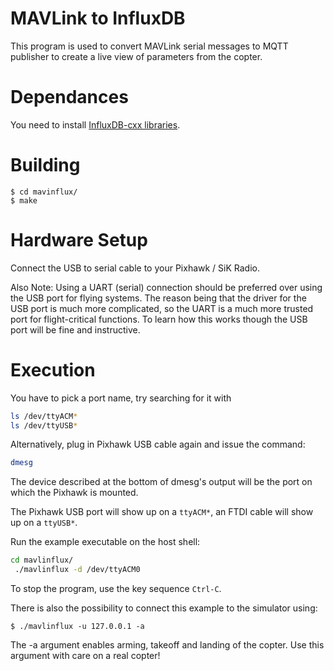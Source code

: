 MAVLink to InfluxDB
========================

This program is used to convert MAVLink serial messages to MQTT publisher to create a live view of parameters from the copter.

Dependances
============

You need to install [InfluxDB-cxx libraries](https://github.com/offa/influxdb-cxx).


Building
========

```
$ cd mavinflux/
$ make
```

Hardware Setup
=========

Connect the USB to serial cable to your Pixhawk / SiK Radio.  

Also Note: Using a UART (serial) connection should be preferred over using the USB port for flying systems.  The reason being that the driver for the USB port is much more complicated, so the UART is a much more trusted port for flight-critical functions.  To learn how this works though the USB port will be fine and instructive.

Execution
=========

You have to pick a port name, try searching for it with 
```bash
ls /dev/ttyACM* 
ls /dev/ttyUSB*
```

Alternatively, plug in Pixhawk USB cable again and issue the command:

```bash
dmesg
```
The device described at the bottom of dmesg's output will be the port on which the Pixhawk is mounted. 

The Pixhawk USB port will show up on a `ttyACM*`, an FTDI cable will show up on a `ttyUSB*`.


Run the example executable on the host shell:

```bash
cd mavlinflux/
 ./mavlinflux -d /dev/ttyACM0
```

To stop the program, use the key sequence `Ctrl-C`.

There is also the possibility to connect this example to the simulator using:

```
$ ./mavlinflux -u 127.0.0.1 -a
```
The -a argument enables arming, takeoff and landing of the copter. Use this argument with care on a real copter!